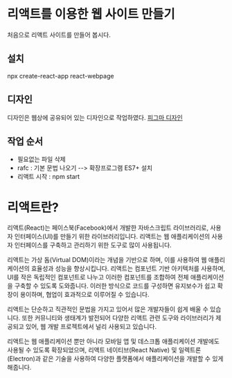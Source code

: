 # 리액트를 이용한 웹 사이트 만들기
처음으로 리액트 사이트를 만들어 봅시다.

## 설치
npx create-react-app react-webpage

## 디자인
디자인은 웹상에 공유되어 있는 디자인으로 작업하였다. 
[피그마 디자인](https://www.figma.com/file/kEXIyad9joI1Mnf8DS3aSG/Untitled?type=design&t=mPNztvc5JFcC5fX1-6)

## 작업 순서
- 필요없는 파일 삭제
- rafc : 기본 문법 나오기 --> 확장프로그램 ES7+ 설치
- 리액트 시작 : npm start 


# 리액트란?
리액트(React)는 페이스북(Facebook)에서 개발한 자바스크립트 라이브러리로, 사용자 인터페이스(UI)를 만들기 위한 라이브러리입니다. 리액트는 웹 애플리케이션의 사용자 인터페이스를 구축하고 관리하기 위한 도구로 많이 사용됩니다.

리액트는 가상 돔(Virtual DOM)이라는 개념을 기반으로 하며, 이를 사용하여 웹 애플리케이션의 효율성과 성능을 향상시킵니다. 리액트는 컴포넌트 기반 아키텍처를 사용하며, UI를 작은 독립적인 컴포넌트로 나누고 이러한 컴포넌트를 조합하여 전체 애플리케이션을 구축할 수 있도록 도와줍니다. 이러한 방식으로 코드를 구성하면 유지보수가 쉽고 확장이 용이하며, 협업이 효과적으로 이루어질 수 있습니다.

리액트는 단순하고 직관적인 문법을 가지고 있어서 많은 개발자들이 쉽게 배울 수 있습니다. 또한 커뮤니티와 생태계가 발전되어 다양한 리액트 관련 도구와 라이브러리가 제공되고 있어, 웹 개발 프로젝트에서 널리 사용되고 있습니다.

리액트는 웹 애플리케이션 뿐만 아니라 모바일 앱 및 데스크톱 애플리케이션 개발에도 사용될 수 있도록 확장되었으며, 리액트 네이티브(React Native) 및 일렉트론(Electron)과 같은 기술을 사용하여 다양한 플랫폼에서 애플리케이션을 개발할 수 있게 해줍니다.


